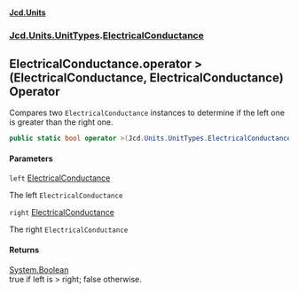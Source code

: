 #### [Jcd.Units](index.md 'index')
### [Jcd.Units.UnitTypes](Jcd.Units.UnitTypes.md 'Jcd.Units.UnitTypes').[ElectricalConductance](Jcd.Units.UnitTypes.ElectricalConductance.md 'Jcd.Units.UnitTypes.ElectricalConductance')

## ElectricalConductance.operator >(ElectricalConductance, ElectricalConductance) Operator

Compares two `ElectricalConductance` instances to determine if the left one is greater than the right one.

```csharp
public static bool operator >(Jcd.Units.UnitTypes.ElectricalConductance left, Jcd.Units.UnitTypes.ElectricalConductance right);
```
#### Parameters

<a name='Jcd.Units.UnitTypes.ElectricalConductance.op_GreaterThan(Jcd.Units.UnitTypes.ElectricalConductance,Jcd.Units.UnitTypes.ElectricalConductance).left'></a>

`left` [ElectricalConductance](Jcd.Units.UnitTypes.ElectricalConductance.md 'Jcd.Units.UnitTypes.ElectricalConductance')

The left `ElectricalConductance`

<a name='Jcd.Units.UnitTypes.ElectricalConductance.op_GreaterThan(Jcd.Units.UnitTypes.ElectricalConductance,Jcd.Units.UnitTypes.ElectricalConductance).right'></a>

`right` [ElectricalConductance](Jcd.Units.UnitTypes.ElectricalConductance.md 'Jcd.Units.UnitTypes.ElectricalConductance')

The right `ElectricalConductance`

#### Returns
[System.Boolean](https://docs.microsoft.com/en-us/dotnet/api/System.Boolean 'System.Boolean')  
true if left is > right; false otherwise.